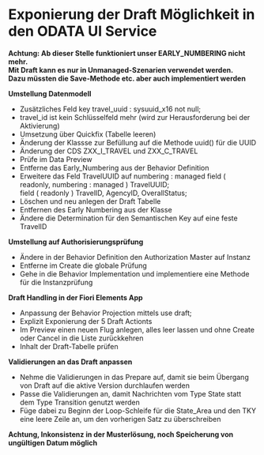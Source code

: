 # Exponierung der Draft Möglichkeit in den ODATA UI Service

**Achtung: Ab dieser Stelle funktioniert unser EARLY_NUMBERING nicht mehr.  
Mit Draft kann es nur in Unmanaged-Szenarien verwendet werden.  
Dazu müssten die Save-Methode etc. aber auch implementiert werden**  

**Umstellung Datenmodell**  
  - Zusätzliches Feld key travel_uuid : sysuuid_x16 not null;  
  - travel_id ist kein Schlüsselfeld mehr (wird zur Herausforderung bei der Aktivierung)  
  - Umsetzung über Quickfix (Tabelle leeren)  
  - Änderung der Klassse zur Befüllung auf die Methode uuid() für die UUID  
  - Änderung der CDS ZXX_I_TRAVEL und ZXX_C_TRAVEL
  - Prüfe im Data Preview  
  - Entferne das Early_Numbering aus der Behavior Definition  
  - Erweitere das Feld TravelUUID auf numbering : managed
      field ( readonly, numbering : managed ) TravelUUID;  
      field ( readonly ) TravelID, AgencyID, OverallStatus;  
  - Löschen und neu anlegen der Draft Tabelle  
  - Entfernen des Early Numbering aus der Klasse
  - Ändere die Determination für den Semantischen Key auf eine feste TravelID

**Umstellung auf Authorisierungsprüfung**  
  - Ändere in der Behavior Definition den Authorization Master auf Instanz  
  - Entferne im Create die globale Prüfung  
  - Gehe in die Behavior Implementation und implementiere eine Methode für die Instanzprüfung    

**Draft Handling in der Fiori Elements App**  
  - Anpassung der Behavior Projection mittels use draft;  
  - Explizit Exponierung der 5 Draft Actionts  
  - Im Preview einen neuen Flug anlegen, alles leer lassen und ohne Create oder Cancel in die Liste zurückkehren  
  - Inhalt der Draft-Tabelle prüfen  

**Validierungen an das Draft anpassen**  
  - Nehme die Validierungen in das Prepare auf, damit sie beim Übergang von Draft auf die aktive Version durchlaufen werden  
  - Passe die Validierungen an, damit Nachrichten vom Type State statt dem Type Transition genutzt werden  
  - Füge dabei zu Beginn der Loop-Schleife für die State_Area und den TKY eine leere Zeile an, um den vorherigen Satz zu überschreiben  

**Achtung, Inkonsistenz in der Musterlösung, noch Speicherung von ungültigen Datum möglich**  
